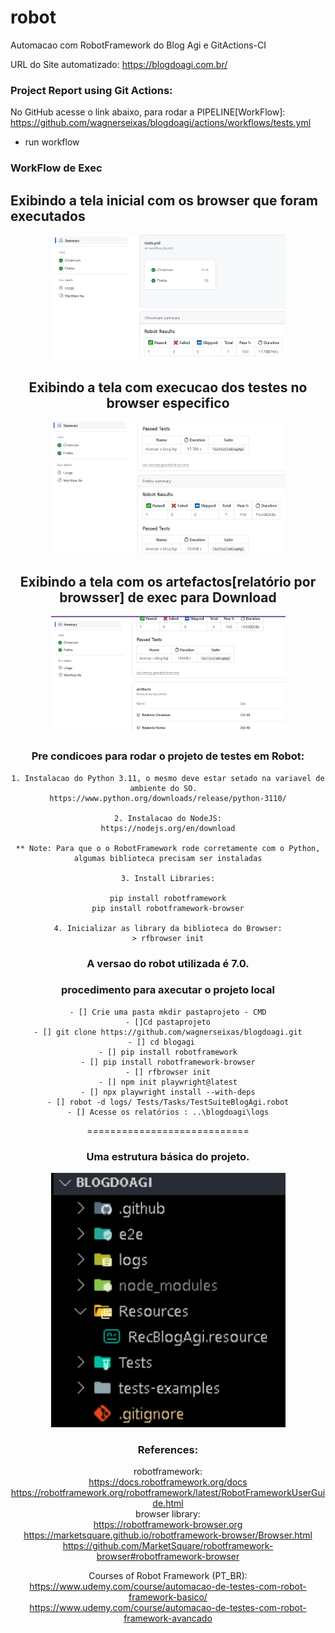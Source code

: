# robot    
Automacao com RobotFramework do Blog Agi e GitActions-CI

URL do Site automatizado:
https://blogdoagi.com.br/

### Project Report using Git Actions:  


No GitHub acesse o link abaixo, para rodar a PIPELINE[WorkFlow]:  
https://github.com/wagnerseixas/blogdoagi/actions/workflows/tests.yml

- run workflow

### WorkFlow de Exec

## Exibindo a tela inicial com os browser que foram executados
<div align="center">
    <img width="375x462" title="Arquitetura do Projeto" src="workflowAction1.PNG"/>
<div>


## Exibindo a tela com execucao dos testes no browser especifico
<div align="center">
    <img width="375x462" title="Arquitetura do Projeto" src="workflowAction2.PNG"/>
<div>


## Exibindo a tela com os artefactos[relatório por browsser] de exec para Download
<div align="center">
    <img width="375x462" title="Arquitetura do Projeto" src="workflowAction3.PNG"/>
<div>




### Pre condicoes para rodar o projeto de testes em Robot:
```
1. Instalacao do Python 3.11, o mesmo deve estar setado na variavel de ambiente do SO.  
https://www.python.org/downloads/release/python-3110/

2. Instalacao do NodeJS:
https://nodejs.org/en/download

** Note: Para que o o RobotFramework rode corretamente com o Python, algumas biblioteca precisam ser instaladas

3. Install Libraries:

pip install robotframework
pip install robotframework-browser

4. Inicializar as library da biblioteca do Browser:
> rfbrowser init

```

### A versao do robot utilizada é 7.0.

### procedimento para axecutar o projeto local
```
- [] Crie uma pasta mkdir pastaprojeto - CMD
- []Cd pastaprojeto
- [] git clone https://github.com/wagnerseixas/blogdoagi.git
- [] cd blogagi   
- [] pip install robotframework
- [] pip install robotframework-browser
- [] rfbrowser init
- [] npm init playwright@latest
- [] npx playwright install --with-deps
- [] robot -d logs/ Tests/Tasks/TestSuiteBlogAgi.robot
- [] Acesse os relatórios : ..\blogdoagi\logs
```

============================


### Uma estrutura básica do projeto.

<div align="center">
    <img width="375x462" title="Arquitetura do Projeto" src="ArquiteturaProj1.PNG"/>
<div>



### References: 

robotframework:  
https://docs.robotframework.org/docs  
https://robotframework.org/robotframework/latest/RobotFrameworkUserGuide.html  
browser library:  
https://robotframework-browser.org   
https://marketsquare.github.io/robotframework-browser/Browser.html  
https://github.com/MarketSquare/robotframework-browser#robotframework-browser  

Courses of Robot Framework (PT_BR):  
https://www.udemy.com/course/automacao-de-testes-com-robot-framework-basico/  
https://www.udemy.com/course/automacao-de-testes-com-robot-framework-avancado   
